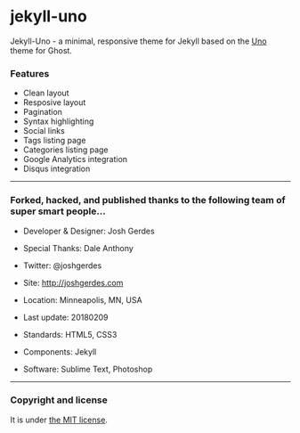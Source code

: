 # jekyll-uno

Jekyll-Uno - a minimal, responsive theme for Jekyll based on the [Uno](https://github.com/daleanthony/Uno) theme for Ghost.

### Features

* Clean layout
* Resposive layout
* Pagination
* Syntax highlighting
* Social links
* Tags listing page
* Categories listing page
* Google Analytics integration
* Disqus integration

---

### Forked, hacked, and published thanks to the following team of super smart people...

* Developer & Designer: Josh Gerdes
* Special Thanks:  Dale Anthony
* Twitter: @joshgerdes
* Site: http://joshgerdes.com
* Location: Minneapolis, MN, USA

* Last update: 20180209
* Standards: HTML5, CSS3
* Components: Jekyll
* Software: Sublime Text, Photoshop

---

### Copyright and license

It is under [the MIT license](/LICENSE).

